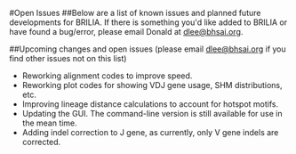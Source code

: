 #Open Issues
##Below are a list of known issues and planned future developments for BRILIA. 
If there is something you'd like added to BRILIA or have found a bug/error, please email Donald at dlee@bhsai.org.

##Upcoming changes and open issues (please email dlee@bhsai.org if you find other issues not on this list)
- Reworking alignment codes to improve speed.
- Reworking plot codes for showing VDJ gene usage, SHM distributions, etc.
- Improving lineage distance calculations to account for hotspot motifs.
- Updating the GUI. The command-line version is still available for use in the mean time.
- Adding indel correction to J gene, as currently, only V gene indels are corrected.